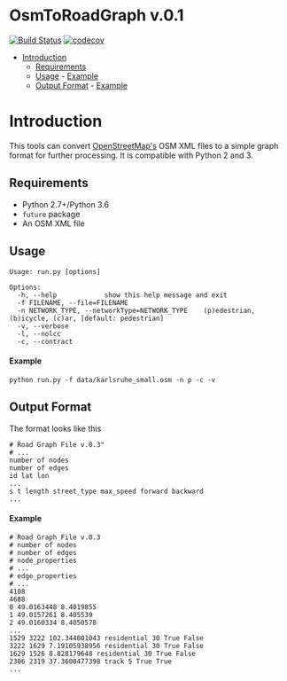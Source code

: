 # OsmToRoadGraph v.0.1

[![Build Status](https://travis-ci.org/AndGem/OsmToRoadGraph.svg?branch=master)](https://travis-ci.org/AndGem/OsmToRoadGraph)
[![codecov](https://codecov.io/gh/AndGem/OsmToRoadGraph/branch/master/graph/badge.svg)](https://codecov.io/gh/AndGem/OsmToRoadGraph)

<!-- TOC -->

- [Introduction](#introduction)
    - [Requirements](#requirements)
    - [Usage](#usage)
            - [Example](#example)
    - [Output Format](#output-format)
            - [Example](#example-1)

<!-- /TOC -->

# Introduction

This tools can convert [OpenStreetMap's](http://www.openstreetmap.org) OSM XML files to a simple graph format for further processing. It is compatible with Python 2 and 3. 

## Requirements
* Python 2.7+/Python 3.6
* `future` package
* An OSM XML file

## Usage
```
Usage: run.py [options]

Options:
  -h, --help            show this help message and exit
  -f FILENAME, --file=FILENAME
  -n NETWORK_TYPE, --networkType=NETWORK_TYPE    (p)edestrian, (b)icycle, (c)ar, [default: pedestrian]
  -v, --verbose
  -l, --nolcc
  -c, --contract
```
#### Example
```
python run.py -f data/karlsruhe_small.osm -n p -c -v
```

## Output Format
The format looks like this
```
# Road Graph File v.0.3"
# ...
number of nodes
number of edges
id lat lon
...
s t length street_type max_speed forward backward
...
```

#### Example
```
# Road Graph File v.0.3
# number of nodes
# number of edges
# node_properties
# ...
# edge_properties
# ...
4108
4688
0 49.0163448 8.4019855
1 49.0157261 8.405539
2 49.0160334 8.4050578
...
1529 3222 102.344801043 residential 30 True False
3222 1629 7.19105938956 residential 30 True False
1629 1526 8.828179648 residential 30 True False
2306 2319 37.3600477398 track 5 True True
...
```
